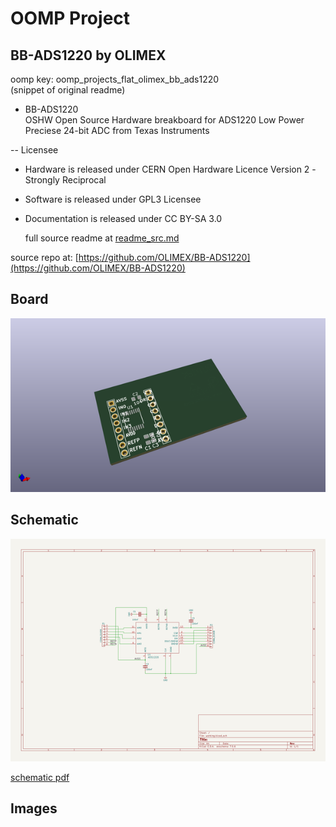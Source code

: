 # OOMP Project  
## BB-ADS1220  by OLIMEX  
  
oomp key: oomp_projects_flat_olimex_bb_ads1220  
(snippet of original readme)  
  
- BB-ADS1220  
OSHW Open Source Hardware breakboard for ADS1220 Low Power Preciese 24-bit ADC from Texas Instruments  
  
-- Licensee  
* Hardware is released under CERN Open Hardware Licence Version 2 -  
Strongly Reciprocal  
* Software is released under GPL3 Licensee  
* Documentation is released under CC BY-SA 3.0  
  
  full source readme at [readme_src.md](readme_src.md)  
  
source repo at: [https://github.com/OLIMEX/BB-ADS1220](https://github.com/OLIMEX/BB-ADS1220)  
## Board  
  
[![working_3d.png](working_3d_600.png)](working_3d.png)  
## Schematic  
  
[![working_schematic.png](working_schematic_600.png)](working_schematic.png)  
  
[schematic pdf](working_schematic.pdf)  
## Images  
